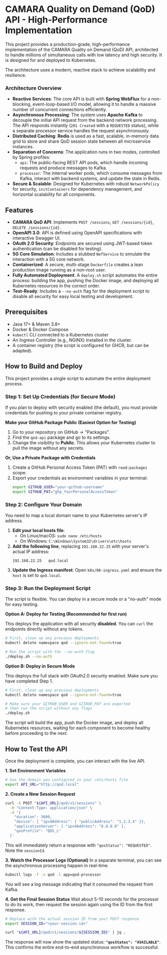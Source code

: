 # CAMARA Quality on Demand (QoD) API - High-Performance Implementation

This project provides a production-grade, high-performance implementation of the CAMARA Quality on Demand (QoD) API, architected to handle millions of simultaneous calls with low latency and high security. It is designed for and deployed to Kubernetes.

The architecture uses a modern, reactive stack to achieve scalability and resilience.

### Architecture Overview

-   **Reactive Services**: The core API is built with **Spring WebFlux** for a non-blocking, event-loop-based I/O model, allowing it to handle a massive number of concurrent connections efficiently.
-   **Asynchronous Processing**: The system uses **Apache Kafka** to decouple the initial API request from the backend network processing. The API responds instantly (`201 Created` with a `REQUESTED` status), while a separate processor service handles the request asynchronously.
-   **Distributed Caching**: **Redis** is used as a fast, scalable, in-memory data grid to store and share QoD session state between all microservice instances.
-   **Separation of Concerns**: The application runs in two modes, controlled by Spring profiles:
    -   `api`: The public-facing REST API pods, which handle incoming requests and produce messages to Kafka.
    -   `processor`: The internal worker pods, which consume messages from Kafka, interact with backend systems, and update the state in Redis.
-   **Secure & Scalable**: Designed for Kubernetes with robust `NetworkPolicy` for security, `initContainers` for dependency management, and horizontal scalability for all components.



## Features

-   **CAMARA QoD API**: Implements `POST /sessions`, `GET /sessions/{id}`, `DELETE /sessions/{id}`.
-   **OpenAPI 3.0**: API is defined using OpenAPI specifications with interactive Swagger UI.
-   **OAuth 2.0 Security**: Endpoints are secured using JWT-based token authentication (can be disabled for testing).
-   **5G Core Simulation**: Includes a stubbed `NefService` to simulate the interaction with a 5G core network.
-   **Containerized**: A secure, multi-stage `Dockerfile` creates a lean production image running as a non-root user.
-   **Fully Automated Deployment**: A `deploy.sh` script automates the entire process: building the app, pushing the Docker image, and deploying all Kubernetes resources in the correct order.
-   **Test-Ready**: Includes a `--no-auth` flag for the deployment script to disable all security for easy local testing and development.

## Prerequisites

-   Java 17+ & Maven 3.8+
-   Docker & Docker Compose
-   `kubectl` CLI connected to a Kubernetes cluster
-   An Ingress Controller (e.g., NGINX) installed in the cluster.
-   A container registry (the script is configured for GHCR, but can be adapted).

## How to Build and Deploy

This project provides a single script to automate the entire deployment process.

### Step 1: Set Up Credentials (for Secure Mode)

If you plan to deploy with security enabled (the default), you must provide credentials for pushing to your private container registry.

**Make your GitHub Package Public (Easiest Option for Testing)**
1.  Go to your repository on GitHub -> "Packages".
2.  Find the `qod-api` package and go to its settings.
3.  Change the visibility to **Public**. This allows your Kubernetes cluster to pull the image without any secrets.

**Or, Use a Private Package with Credentials**
1.  Create a GitHub Personal Access Token (PAT) with `read:packages` scope.
2.  Export your credentials as environment variables in your terminal:
    ```bash
    export GITHUB_USER="your-github-username"
    export GITHUB_PAT="ghp_YourPersonalAccessToken"
    ```

### Step 2: Configure Your Domain

You need to map a local domain name to your Kubernetes server's IP address.

1.  **Edit your local hosts file**:
    -   On Linux/macOS: `sudo nano /etc/hosts`
    -   On Windows: `C:\Windows\System32\drivers\etc\hosts`
2.  **Add the following line**, replacing `192.168.22.25` with your server's actual IP address:
    ```
    192.168.22.25   qod.local
    ```
3.  **Update the Ingress manifest**: Open `k8s/08-ingress.yaml` and ensure the `host` is set to `qod.local`.

### Step 3: Run the Deployment Script

The script is flexible. You can deploy in a secure mode or a "no-auth" mode for easy testing.

**Option A: Deploy for Testing (Recommended for first run)**

This deploys the application with all security **disabled**. You can `curl` the endpoints directly without any tokens.

```bash
# First, clean up any previous deployments
kubectl delete namespace qod --ignore-not-found=true

# Run the script with the --no-auth flag
./deploy.sh --no-auth
```

**Option B: Deploy in Secure Mode**

This deploys the full stack with OAuth2.0 security enabled. Make sure you have completed Step 1.

```bash
# First, clean up any previous deployments
kubectl delete namespace qod --ignore-not-found=true

# Make sure your GITHUB_USER and GITHUB_PAT are exported
# then run the script without any flags
./deploy.sh
```

The script will build the app, push the Docker image, and deploy all Kubernetes resources, waiting for each component to become healthy before proceeding to the next.

## How to Test the API

Once the deployment is complete, you can interact with the live API.

**1. Set Environment Variables**
```bash
# Use the domain you configured in your /etc/hosts file
export API_URL="http://qod.local"
```

**2. Create a New Session Request**
```bash
curl -X POST "${API_URL}/qod/v1/sessions" \
  -H "Content-Type: application/json" \
  -d '{
    "duration": 3600,
    "device": { "ipv4Address": { "publicAddress": "1.2.3.4" }},
    "applicationServer": { "ipv4Address": "8.8.8.8" },
    "qosProfile": "QOS_L"
  }'
```
This will immediately return a response with `"qosStatus": "REQUESTED"`. Note the `sessionId`.

**3. Watch the Processor Logs (Optional)**
In a separate terminal, you can see the asynchronous processing happen in real-time.
```bash
kubectl logs -f -n qod -l app=qod-processor
```
You will see a log message indicating that it consumed the request from Kafka.

**4. Get the Final Session Status**
Wait about 5-10 seconds for the processor to do its work, then request the session again using the ID from the first response.
```bash
# Replace with the actual session ID from your POST response
export SESSION_ID="<your-session-id>"

curl "${API_URL}/qod/v1/sessions/${SESSION_ID}" | jq .
```
The response will now show the updated status: **`"qosStatus": "AVAILABLE"`**. This confirms the entire end-to-end asynchronous workflow is successful.
